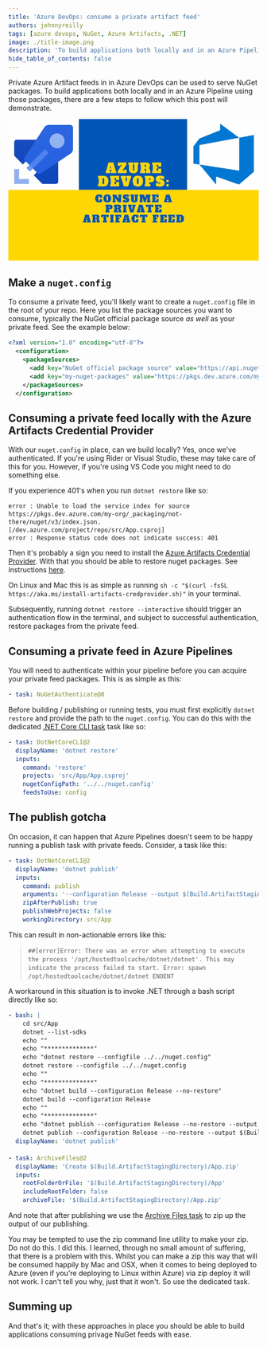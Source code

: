 ```yaml
---
title: 'Azure DevOps: consume a private artifact feed'
authors: johnnyreilly
tags: [azure devops, NuGet, Azure Artifacts, .NET]
image: ./title-image.png
description: 'To build applications both locally and in an Azure Pipeline using Private Azure Artifact feeds with Azure DevOps, follow these steps.'
hide_table_of_contents: false
---
```


Private Azure Artifact feeds in in Azure DevOps can be used to serve NuGet packages. To build applications both locally and in an Azure Pipeline using those packages, there are a few steps to follow which this post will demonstrate.

![title image reading "Azure DevOps: consume a private artifact feed" with the Azure DevOps and Azure Pipelines logos`](title-image.png)

## Make a `nuget.config`

To consume a private feed, you'll likely want to create a `nuget.config` file in the root of your repo. Here you list the package sources you want to consume, typically the NuGet official package source _as well_ as your private feed. See the example below:

```xml
<?xml version="1.0" encoding="utf-8"?>
  <configuration>
    <packageSources>
      <add key="NuGet official package source" value="https://api.nuget.org/v3/index.json" />
      <add key="my-nuget-packages" value="https://pkgs.dev.azure.com/my-org/_packaging/my-nuget-packages/nuget/v3/index.json" />
    </packageSources>
  </configuration>
```

## Consuming a private feed locally with the Azure Artifacts Credential Provider

With our `nuget.config` in place, can we build locally? Yes, once we've authenticated. If you're using Rider or Visual Studio, these may take care of this for you. However, if you're using VS Code you might need to do something else.

If you experience 401's when you run `dotnet restore` like so:

```shell
error : Unable to load the service index for source https://pkgs.dev.azure.com/my-org/_packaging/not-there/nuget/v3/index.json. [/dev.azure.com/project/repo/src/App.csproj]
error : Response status code does not indicate success: 401
```

Then it's probably a sign you need to install the [Azure Artifacts Credential Provider](https://github.com/Microsoft/artifacts-credprovider). With that you should be able to restore nuget packages. See instructions [here](https://github.com/Microsoft/artifacts-credprovider#setup).

On Linux and Mac this is as simple as running `sh -c "$(curl -fsSL https://aka.ms/install-artifacts-credprovider.sh)"` in your terminal.

Subsequently, running `dotnet restore --interactive` should trigger an authentication flow in the terminal, and subject to successful authentication, restore packages from the private feed.

## Consuming a private feed in Azure Pipelines

You will need to authenticate within your pipeline before you can acquire your private feed packages. This is as simple as this:

```yml
- task: NuGetAuthenticate@0
```

Before building / publishing or running tests, you must first explicitly `dotnet restore` and provide the path to the `nuget.config`. You can do this with the dedicated [.NET Core CLI task](https://docs.microsoft.com/en-us/azure/devops/pipelines/tasks/build/dotnet-core-cli) task like so:

```yml
- task: DotNetCoreCLI@2
  displayName: 'dotnet restore'
  inputs:
    command: 'restore'
    projects: 'src/App/App.csproj'
    nugetConfigPath: '../../nuget.config'
    feedsToUse: config
```

## The publish gotcha

On occasion, it can happen that Azure Pipelines doesn't seem to be happy running a publish task with private feeds. Consider, a task like this:

```yml
- task: DotNetCoreCLI@2
  displayName: 'dotnet publish'
  inputs:
    command: publish
    arguments: '--configuration Release --output $(Build.ArtifactStagingDirectory)/${{parameters.artifactName}} /p:SourceRevisionId=$(Build.SourceVersion)'
    zipAfterPublish: true
    publishWebProjects: false
    workingDirectory: src/App
```

This can result in non-actionable errors like this:

> `##[error]Error: There was an error when attempting to execute the process '/opt/hostedtoolcache/dotnet/dotnet'. This may indicate the process failed to start. Error: spawn /opt/hostedtoolcache/dotnet/dotnet ENOENT`

A workaround in this situation is to invoke .NET through a bash script directly like so:

```yml
- bash: |
    cd src/App
    dotnet --list-sdks
    echo ""
    echo "**************"
    echo "dotnet restore --configfile ../../nuget.config"
    dotnet restore --configfile ../../nuget.config
    echo ""
    echo "**************"
    echo "dotnet build --configuration Release --no-restore"
    dotnet build --configuration Release
    echo ""
    echo "**************"
    echo "dotnet publish --configuration Release --no-restore --output $(Build.ArtifactStagingDirectory)/App /p:SourceRevisionId=$(Build.SourceVersion)"
    dotnet publish --configuration Release --no-restore --output $(Build.ArtifactStagingDirectory)/App /p:SourceRevisionId=$(Build.SourceVersion)
  displayName: 'dotnet publish'

- task: ArchiveFiles@2
  displayName: 'Create $(Build.ArtifactStagingDirectory)/App.zip'
  inputs:
    rootFolderOrFile: '$(Build.ArtifactStagingDirectory)/App'
    includeRootFolder: false
    archiveFile: '$(Build.ArtifactStagingDirectory)/App.zip'
```

And note that after publishing we use the [Archive Files task](https://docs.microsoft.com/en-us/azure/devops/pipelines/tasks/utility/archive-files) to zip up the output of our publishing.

You may be tempted to use the zip command line utility to make your zip. Do not do this. I did this. I learned, through no small amount of suffering, that there is a problem with this. Whilst you can make a zip this way that will be consumed happily by Mac and OSX, when it comes to being deployed to Azure (even if you're deploying to Linux within Azure) via zip deploy it will not work. I can't tell you why, just that it won't. So use the dedicated task.

## Summing up

And that's it; with these approaches in place you should be able to build applications consuming privage NuGet feeds with ease.

